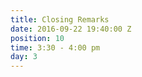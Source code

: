 ```yaml
---
title: Closing Remarks
date: 2016-09-22 19:40:00 Z
position: 10
time: 3:30 - 4:00 pm
day: 3
---
```


